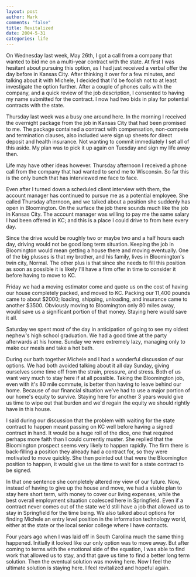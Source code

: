 ```yaml
--- 
layout: post
author: Mark
comments: "false"
title: Revitalized
date: 2004-5-31
categories: life
---
```

On Wednesday last week, May 26th, I got a call from a company that wanted to bid me on a multi-year contract with the state. At first I was hesitant about pursuing this option, as I had just received a verbal offer the day before in Kansas City. After thinking it over for a few minutes, and talking about it with Michele, I decided that I'd be foolish not to at least investigate the option further. After a couple of phones calls with the company, and a quick review of the job description, I consented to having my name submitted for the contract. I now had two bids in play for potential contracts with the state.

Thursday last week was a busy one around here. In the morning I received the overnight package from the job in Kansas City that had been promised to me. The package contained a contract with compensation, non-compete and termination clauses, also included were sign up sheets for direct deposit and health insurance. Not wanting to commit immediately I set all of this aside. My plan was to pick it up again on Tuesday and sign my life away then.

Life may have other ideas however. Thursday afternoon I received a phone call from the company that had wanted to send me to Wisconsin. So far this is the only bunch that has interviewed me face to face.

Even after I turned down a scheduled client interview with them, the account manager has continued to pursue me as a potential employee. She called Thursday afternoon, and we talked about a position she suddenly has open in Bloomington. On the surface the job there sounds much like the job in Kansas City. The account manager was willing to pay me the same salary I had been offered in KC; and this is a place I could drive to from here every day.

Since the drive would be roughly two or maybe two and a half hours each day, driving would not be good long term situation. Keeping the job in Bloomington would mean getting a house there and moving eventually. One of the big plusses is that my brother, and his family, lives in Bloomington's twin city, Normal. The other plus is that since she needs to fill this position as soon as possible it is likely I'll have a firm offer in time to consider it before having to move to KC.

Friday we had a moving estimator come and quote us on the cost of having our house completely packed, and moved to KC. Packing our 11,400 pounds came to about $2000; loading, shipping, unloading, and insurance came to another $3500. Obviously moving to Bloomington only 80 miles away, would save us a significant portion of that money. Staying here would save it all.

Saturday we spent most of the day in anticipation of going to see my oldest nephew's high school graduation. We had a good time at the party afterwards at his home. Sunday we were extremely lazy, managing only to make our meals and take a hot bath.

During our bath together Michele and I had a wonderful discussion of our options. We had both avoided talking about it all day Sunday, giving ourselves some time off from the strain, pressure, and stress. Both of us want very much to stay here if at all possible. Taking the Bloomington job, even with it's 80 mile commute, is better than having to leave behind our home. Because of our financial situation we've had to use a major portion of our home's equity to survive. Staying here for another 3 years would give us time to wipe out that burden and we'd regain the equity we should rightly have in this house.

I said during our discussion that the problem with waiting for the state contract to happen meant passing on KC well before having a signed contract in hand. It would be a huge roll of the dice, one that required perhaps more faith than I could currently muster. She replied that the Bloomington prospect seems very likely to happen rapidly. The firm there is back-filling a position they already had a contract for, so they were motivated to move quickly. She then pointed out that were the Bloomington position to happen, it would give us the time to wait for a state contract to be signed.

In that one sentence she completely altered my view of our future. Now, instead of having to give up the house and move, we had a viable plan to stay here short term, with money to cover our living expenses, while the best overall employment situation coalesced here in Springfield. Even if a contract never comes out of the state we'd still have a job that allowed us to stay in Springfield for the time being. We also talked about options for finding Michele an entry level position in the information technology world, either at the state or the local senior college where I have contacts.

Four years ago when I was laid off in South Carolina much the same thing happened. Initially it looked like our only option was to move away. But after coming to terms with the emotional side of the equation, I was able to find work that allowed us to stay, and that gave us time to find a better long term solution. Then the eventual solution was moving here. Now I feel the ultimate solution is staying here. I feel revitalized and hopeful again.
